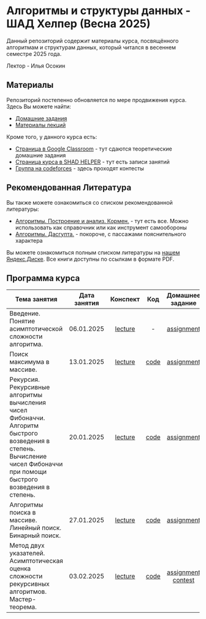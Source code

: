 # Алгоритмы и структуры данных - ШАД Хелпер (Весна 2025)

Данный репозиторий содержит материалы курса, посвящённого алгоритмам и структурам данных, который читался в весеннем семестре 2025 года. 

Лектор - Илья Осокин


## Материалы 

Репозиторий постепенно обновляется по мере продвижения курса. Здесь Вы можете найти:

- [Домашние задания](/home_assignments/)
- [Материалы лекций](/lectures/)

Кроме того, у данного курса есть:

- [Страница в Google Classroom](https://classroom.google.com/c/NzQzODkzNTExNDY3) - тут сдаются теоретические домашние задания
- [Страница курса в SHAD HELPER](https://shadhelper.com/members/courses/course103207534397) - тут есть записи занятий
- [Группа на codeforces](https://codeforces.com/group/Y4DNzgBYCr) - здесь проходят контесты

## Рекомендованная Литература

Вы также можете ознакомиться со списком рекомендованной литературы:

- [Алгоритмы. Построение и анализ. Кормен.](https://disk.yandex.ru/i/CLzI0vEW4W3gXQ) - тут есть все. Можно использовать как справочник или как инструмент самообороны
- [Алгоритмы. Дасгупта.](https://disk.yandex.ru/i/ur9vX1VuXMKeWg) - покороче, с пассажами пояснительного характера

Вы можете ознакомиться полным списком литературы на [нашем Яндекс.Диске](https://disk.yandex.ru/d/li8Xj1NekV4gPA). Все книги доступны по ссылкам в формате PDF.


## Программа курса

|                      Тема занятия                      |  Дата занятия | Конспект | Код | Домашнее задание |  Дедлайн  |
|------------------------------------------------------|:----------------:|:---------------:|:----------:|:----------------:|:---------:|
| Введение. Понятие асимптотической сложности алгоритма. |    06.01.2025    | [lecture](/lectures/01_intro_complexities/alg_sh_06.01.24_notes_intro_complexities.pdf) | - | [assignment](/home_assignments/ha01/algsh2025hw1.pdf) | 12.01.2025 |
|       Поиск максимума в массиве.                        |    13.01.2025    | [lecture](/lectures/02_max_extraction/alg_sh_13.01.25_notes_max_extraction.pdf)         | [code](/lectures/02_max_extraction/alg_sh_13.01.25_seminar_max_extraction.ipynb) | [assignment](/home_assignments/ha02/algsh_hw2_13.01.25_26.01.25.ipynb) | 26.01.2025 |
| Рекурсия. Рекурсивные алгоритмы вычисления чисел Фибоначчи. Алгоритм быстрого возведения в степень. Вычисление чисел Фибоначчи при помощи быстрого возведения в степень. | 20.01.2025 | [lecture](/lectures/03_recursion_fibonacci/alg_sh_20.01.25_notes_recursion_fibonacci.pdf) | [code](/lectures/03_recursion_fibonacci/alg_sh_20.01.25_recursion_fibonacci.ipynb) | [assignment](/home_assignments/ha03/algsh_hw3_20.01.25_26.01.25.ipynb) | 26.01.2025 |
| Алгоритмы поиска в массиве. Линейный поиск. Бинарный поиск. | 27.01.2025 | [lecture](/lectures/04_bin_search_cows/alg_sh_27.01.25_bin_search_cows.pdf) | [code](/lectures/04_bin_search_cows/alg_sh_27.01.25_bin_search_cows.ipynb) | [assignment](/home_assignments/ha04/algsh_hw4_27.01.25_09.02.25.ipynb) |  09.02.2025 |
| Метод двух указателей. Асимптотическая оценка сложности рекурсивных алгоритмов. Мастер-теорема. | 03.02.2025 | [lecture](/lectures/05_two_pointers_master_theorem/alg_sh_03.02.25_two_pointers.pdf) | [code](/lectures/05_two_pointers_master_theorem/alg_sh_03.02.25_two_pointers.ipynb) | [assignment](/home_assignments/ha05/algsh_hw5_03.02.25_09.02.25.pdf) </br> [contest](https://codeforces.com/group/Y4DNzgBYCr/contest/585569) | 09.02.2025 </br> 16.02.2025 |
